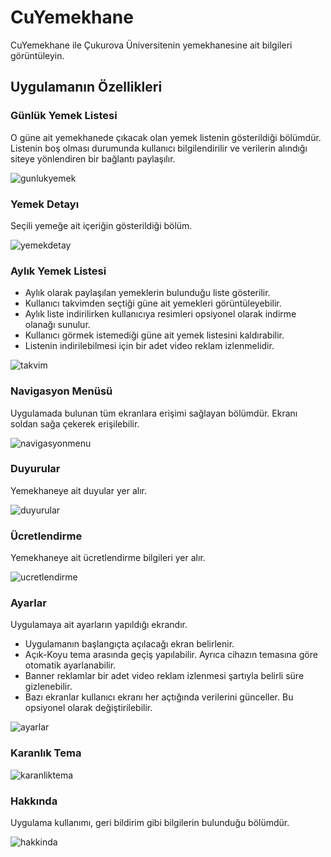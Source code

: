 # CuYemekhane

CuYemekhane ile Çukurova Üniversitenin yemekhanesine ait bilgileri görüntüleyin.


## Uygulamanın Özellikleri

### Günlük Yemek Listesi

O güne ait yemekhanede çıkacak olan yemek listenin gösterildiği bölümdür. Listenin boş olması durumunda kullanıcı bilgilendirilir ve verilerin alındığı siteye yönlendiren bir bağlantı paylaşılır.

![gunlukyemek](https://user-images.githubusercontent.com/33953921/95267146-421a9e00-083d-11eb-9d1a-d8b2c777fa79.png)

### Yemek Detayı

Seçili yemeğe ait içeriğin gösterildiği bölüm. 

![yemekdetay](https://user-images.githubusercontent.com/33953921/95267153-43e46180-083d-11eb-9f58-2127abf66b82.png)

### Aylık Yemek Listesi

 - Aylık olarak paylaşılan yemeklerin bulunduğu liste gösterilir. 
 - Kullanıcı takvimden seçtiği güne ait yemekleri görüntüleyebilir.
 - Aylık liste indirilirken kullanıcıya resimleri opsiyonel olarak indirme olanağı sunulur.
 - Kullanıcı görmek istemediği güne ait yemek listesini kaldırabilir.
 - Listenin indirilebilmesi için bir adet video reklam izlenmelidir. 

![takvim](https://user-images.githubusercontent.com/33953921/95267152-434bcb00-083d-11eb-8e30-50e7c2dafcbd.png)

### Navigasyon Menüsü

Uygulamada bulunan tüm ekranlara erişimi sağlayan bölümdür. Ekranı soldan sağa çekerek erişilebilir.

![navigasyonmenu](https://user-images.githubusercontent.com/33953921/95267149-434bcb00-083d-11eb-85fa-102243f7d8a5.png)

### Duyurular

Yemekhaneye ait duyular yer alır.

![duyurular](https://user-images.githubusercontent.com/33953921/95267144-41820780-083d-11eb-88ab-2ebd7e6b9f11.png)

### Ücretlendirme

Yemekhaneye ait ücretlendirme bilgileri yer alır.

![ucretlendirme](https://user-images.githubusercontent.com/33953921/95267383-ccfb9880-083d-11eb-89c0-f7c1385e1819.png)

### Ayarlar 

Uygulamaya ait ayarların yapıldığı ekrandır.

- Uygulamanın başlangıçta açılacağı ekran belirlenir.
- Açık-Koyu tema arasında geçiş yapılabilir. Ayrıca cihazın temasına göre otomatik ayarlanabilir.
- Banner reklamlar bir adet video reklam izlenmesi şartıyla belirli süre gizlenebilir.
- Bazı ekranlar kullanıcı ekranı her açtığında verilerini günceller. Bu opsiyonel olarak değiştirilebilir.

![ayarlar](https://user-images.githubusercontent.com/33953921/95267142-40e97100-083d-11eb-9f05-cfa0eccd6b58.png)

### Karanlık Tema

![karanliktema](https://user-images.githubusercontent.com/33953921/95267148-42b33480-083d-11eb-8532-581c1c1e42de.png)

### Hakkında

Uygulama kullanımı, geri bildirim gibi bilgilerin bulunduğu bölümdür.

![hakkinda](https://user-images.githubusercontent.com/33953921/95267147-42b33480-083d-11eb-9457-98514970c516.png)


